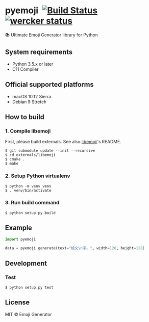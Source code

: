 # pyemoji &nbsp;[![Build Status](https://travis-ci.org/emoji-gen/pyemoji.svg?branch=master)](https://travis-ci.org/emoji-gen/pyemoji) [![wercker status](https://app.wercker.com/status/290fdb66111b86139911b59a84332720/s/master "wercker status")](https://app.wercker.com/project/byKey/290fdb66111b86139911b59a84332720)

:books: Ultimate Emoji Generator library for Python

## System requirements

- Python 3.5.x or later
- C11 Compiler

## Official supported platforms

- macOS 10.12 Sierra
- Debian 9 Stretch

## How to build
### 1. Compile libemoji
First, please build externals.
See also [libemoji](https://github.com/emoji-gen/libemoji)'s README.

```
$ git submodule update --init --recursive
$ cd externals/libemoji
$ cmake .
$ make
```

### 2. Setup Python virtualenv
```
$ python -m venv venv
$ . venv/bin/activate
```

### 3. Run build command
```
$ python setup.py build
```

## Example

```python
import pyemoji

data = pyemoji.generate(text="絵文\n字。", width=128, height=128)

```

## Development
### Test

```
$ python setup.py test
```

## License
MIT &copy; Emoji Generator
